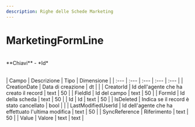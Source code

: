 ```yaml
---
description: Righe delle Schede Marketing
---
```

# MarketingFormLine

<br>
**Chiavi**
- *Id*
<br><br>

| Campo | Descrizione | Tipo | Dimensione | 
| :--- | :--- | :--- | :--- | :--- |
| CreationDate | Data di creazione | dt |  |
| CreatorId | Id dell'agente che ha creato il record | text | 50 |
| FieldId | Id del campo | text | 50 |
| FormId | Id della scheda | text | 50 |
| Id | Id | text | 50 |
| IsDeleted | Indica se il record è stato cancellato | bool |  |
| LastModifiedUserId | Id dell'agente che ha effettuato l'ultima modifica | text | 50 |
| SyncReference | Riferimento | text | 50 |
| Value | Valore | text | text |



